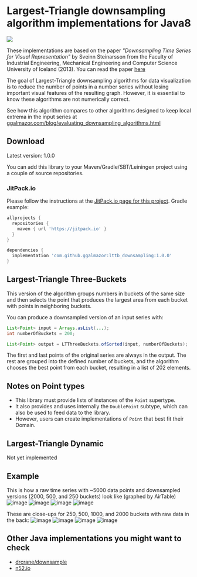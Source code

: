 # Largest-Triangle downsampling algorithm implementations for Java8
[![](https://jitpack.io/v/ggalmazor/lttb_downsampling.svg)](https://jitpack.io/#ggalmazor/lttb_downsampling)</br>

These implementations are based on the paper *"Downsampling Time Series for Visual Representation"* by Sveinn Steinarsson from the Faculty of Industrial Engineering, Mechanical Engineering and Computer Science University of Iceland (2013). You can read the paper [here](http://skemman.is/stream/get/1946/15343/37285/3/SS_MSthesis.pdf)

The goal of Largest-Triangle downsampling algorithms for data visualization is to reduce the number of points in a number series without losing important visual features of the resulting graph. However, it is essential to know these algorithms are not numerically correct.

See how this algorithm compares to other algorithms designed to keep local extrema in the input series at [ggalmazor.com/blog/evaluating_downsampling_algorithms.html](https://ggalmazor.com/blog/evaluating_downsampling_algorithms.html)

## Download

Latest version: 1.0.0

You can add this library to your Maven/Gradle/SBT/Leiningen project using a couple of source repositories.

### JitPack.io

Please follow the instructions at the [JitPack.io page for this project](https://jitpack.io/#ggalmazor/lttb_downsampling). Gradle example:

```groovy
allprojects {
  repositories {
    maven { url 'https://jitpack.io' }
  }
}

dependencies {
  implementation 'com.github.ggalmazor:lttb_downsampling:1.0.0'
}
```

## Largest-Triangle Three-Buckets

This version of the algorithm groups numbers in buckets of the same size and then selects the point that produces the largest area from each bucket with points in neighboring buckets.

You can produce a downsampled version of an input series with:

```java
List<Point> input = Arrays.asList(...);
int numberOfBuckets = 200;

List<Point> output = LTThreeBuckets.ofSorted(input, numberOfBuckets);
```

The first and last points of the original series are always in the output. The rest are grouped into the defined number of buckets, and the algorithm chooses the best point from each bucket, resulting in a list of 202 elements.

## Notes on Point types

- This library must provide lists of instances of the `Point` supertype.
- It also provides and uses internally the `DoublePoint` subtype, which can also be used to feed data to the library.
- However, users can create implementations of `Point` that best fit their Domain.

## Largest-Triangle Dynamic

Not yet implemented

## Example

This is how a raw time series with ~5000 data points and downsampled versions (2000, 500, and 250 buckets) look like (graphed by AirTable)
![image](https://user-images.githubusercontent.com/205913/202478853-180c56ff-41af-43b3-8830-6d51ac7cfbb3.png)
![image](https://user-images.githubusercontent.com/205913/202478930-dd482a9f-0da1-4e6b-8537-f7a2fbe68991.png)
![image](https://user-images.githubusercontent.com/205913/202478994-28ae49ff-6036-43d1-8000-6730a55f8a77.png)
![image](https://user-images.githubusercontent.com/205913/202480858-51ef82fc-6432-4447-942a-65edfa82a742.png)

These are close-ups for 250, 500, 1000, and 2000 buckets with raw data in the back:
![image](https://user-images.githubusercontent.com/205913/202486056-25a612b1-7294-4967-9714-000cfcd5177e.png)
![image](https://user-images.githubusercontent.com/205913/202486255-b42f7e90-29fc-45f9-be54-f30b4a6d1e07.png)
![image](https://user-images.githubusercontent.com/205913/202486337-b402dd24-44dd-4456-af3d-add931e7fbd7.png)
![image](https://user-images.githubusercontent.com/205913/202486396-ff3772d3-ef69-4c69-b56c-4ac16964ed04.png)


## Other Java implementations you might want to check

 - [drcrane/downsample](https://github.com/drcrane/downsample)
 - [n52.io](http://www.programcreek.com/java-api-examples/index.php?source_dir=sensorweb-rest-api-master/timeseries-io/src/main/java/org/n52/io/generalize/LargestTriangleThreeBucketsGeneralizer.java)
